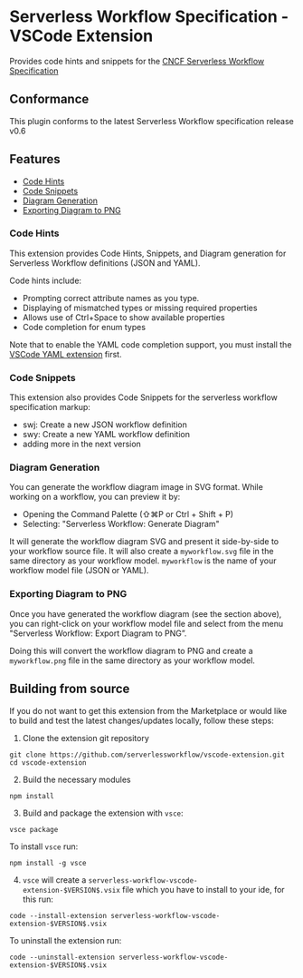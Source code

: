 # Serverless Workflow Specification - VSCode Extension

Provides code hints and snippets for the [CNCF Serverless Workflow Specification](https://github.com/serverlessworkflow/specification)

## Conformance

This plugin conforms to the latest Serverless Workflow specification 
release v0.6

## Features

- [Code Hints](#Code-Hints)
- [Code Snippets](#Code-Snippets)
- [Diagram Generation](#Diagram-Generation)
- [Exporting Diagram to PNG](#Exporting-Diagram-to-PNG)

### Code Hints

This extension provides Code Hints, Snippets, and Diagram generation for Serverless Workflow definitions
(JSON and YAML).

Code hints include:

- Prompting correct attribute names as you type.
- Displaying of mismatched types or missing required properties
- Allows use of Ctrl+Space to show available properties
- Code completion for enum types

Note that to enable the YAML code completion support, you must
install the [VSCode YAML extension](https://marketplace.visualstudio.com/items?itemName=redhat.vscode-yaml) first.

### Code Snippets

This extension also provides Code Snippets for the serverless workflow specification markup:

- swj: Create a new JSON workflow definition
- swy: Create a new YAML workflow definition
- adding more in the next version

### Diagram Generation

You can generate the workflow diagram image in SVG format. While working on a workflow, you can preview it by:

- Opening the Command Palette (⇧⌘P or Ctrl + Shift + P)
- Selecting: "Serverless Workflow: Generate Diagram"

It will generate the workflow diagram SVG and present it side-by-side to your workflow source file. It will also create a `myworkflow.svg` file in the same directory as your workflow model. `myworkflow` is the name of your workflow model file (JSON or YAML).

### Exporting Diagram to PNG

Once you have generated the workflow diagram (see the section above), you can right-click on your workflow model file and select from the menu "Serverless Workflow: Export Diagram to PNG”.

Doing this will convert the workflow diagram to PNG and create a `myworkflow.png` file in the same directory as your workflow model.

## Building from source

If you do not want to get this extension from the Marketplace or would like to build and test the latest changes/updates locally, follow these steps:

1. Clone the extension git repository

``` text
git clone https://github.com/serverlessworkflow/vscode-extension.git
cd vscode-extension
```

2. Build the necessary modules

``` text
npm install
```

3. Build and package the extension with `vsce`:

```shell
vsce package
```

To install `vsce` run:

```shell
npm install -g vsce
```

4. `vsce` will create a `serverless-workflow-vscode-extension-$VERSION$.vsix` file which you have to install to your ide, for this run:

```shell
code --install-extension serverless-workflow-vscode-extension-$VERSION$.vsix
```

To uninstall the extension run:

```shell
code --uninstall-extension serverless-workflow-vscode-extension-$VERSION$.vsix
```

